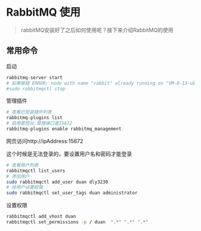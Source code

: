 # RabbitMQ 使用
> rabbitMQ安装好了之后如何使用呢？接下来介绍RabbitMQ的使用

## 常用命令
启动
```bash
rabbitmq-server start
# 如果报错 ERROR: node with name "rabbit" already running on "VM-0-13-ubuntu"
#sudo rabbitmqctl stop
```
管理插件

```bash
# 查看已安装插件列表
rabbitmq-plugins list 
# 启用管控台,管理端口是15672
rabbitmq-plugins enable rabbitmq_management
```
网页访问http://ipAddress:15672

这个时候是无法登录的，要设置用户名和密码才能登录

``` bash
# 查看用户列表
rabbitmqctl list_users
# 添加用户
sudo rabbitmqctl add_user duan dly3230
# 给用户设置权限
sudo rabbitmqctl set_user_tags duan administrator
```
设置权限

```bash
rabbitmqctl add_vhost duan
rabbitmqctl set_permissions -p / duan  ".*" ".*" ".*"
```

